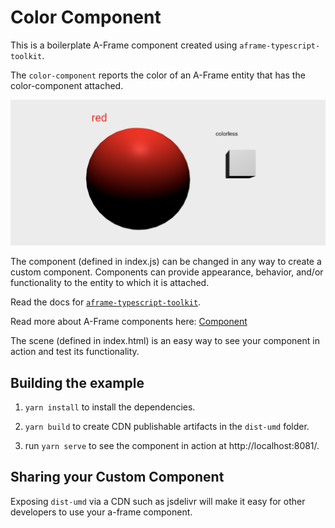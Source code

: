 # Color Component

This is a boilerplate A-Frame component created using `aframe-typescript-toolkit`. 

The `color-component` reports the color of an A-Frame entity that has the color-component attached.

<img src="./assets/color-component.png" alt="example color component">

The component (defined in index.js) can be changed in any way to create a custom component. Components can provide appearance, behavior, and/or functionality to the entity to which it is attached. 

Read the docs for [`aframe-typescript-toolkit`](https://github.com/olioapps/aframe-typescript-toolkit).

Read more about A-Frame components here: [Component](https://aframe.io/docs/0.8.0/core/component.html)

The scene (defined in index.html) is an easy way to see your component in action and test its functionality. 

## Building the example

1. `yarn install` to install the dependencies.

2. `yarn build` to create CDN publishable artifacts in the `dist-umd` folder.

3. run `yarn serve` to see the component in action at http://localhost:8081/. 

## Sharing your Custom Component

Exposing `dist-umd` via a CDN such as jsdelivr will make it easy for other developers to use your a-frame component.